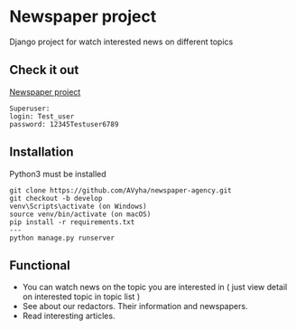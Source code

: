 

# Newspaper project


Django project for watch interested news on different topics

## Check it out

[Newspaper project](https://newspapers.onrender.com/)
```
Superuser:
login: Test_user
password: 12345Testuser6789
```


## Installation

Python3 must be installed

```shell
git clone https://github.com/AVyha/newspaper-agency.git
git checkout -b develop
venv\Scripts\activate (on Windows)
source venv/bin/activate (on macOS)
pip install -r requirements.txt
---
python manage.py runserver
```

## Functional

- You can watch news on the topic you are interested in ( just view detail on interested topic in topic list )
- See about our redactors. Their information and newspapers.
- Read interesting articles.
